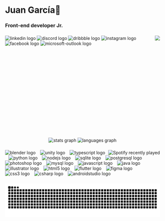 <h1 align="left">Juan García👋</h1>

###

<h3 align="left">Front-end developer Jr.</h3>

###

<img align="right" height="300" src="https://images.hive.blog/0x0/https://66.media.tumblr.com/5292137720a82134c2cd49899e480f41/tumblr_pmp6m5mJbR1ubr7g5o1_500.gif"/>  

###

<div align="left">
  <img src="https://raw.githubusercontent.com/maurodesouza/profile-readme-generator/master/src/assets/icons/social/linkedin/default.svg" width="45" height="35" alt="linkedin logo"  />
  <img src="https://raw.githubusercontent.com/maurodesouza/profile-readme-generator/master/src/assets/icons/social/discord/default.svg" width="45" height="35" alt="discord logo"  />
  <img src="https://raw.githubusercontent.com/maurodesouza/profile-readme-generator/master/src/assets/icons/social/dribbble/default.svg" width="45" height="35" alt="dribbble logo"  />
  <img src="https://raw.githubusercontent.com/maurodesouza/profile-readme-generator/master/src/assets/icons/social/instagram/default.svg" width="45" height="35" alt="instagram logo"  />
  <img src="https://raw.githubusercontent.com/maurodesouza/profile-readme-generator/master/src/assets/icons/social/facebook/default.svg" width="45" height="35" alt="facebook logo"  />
  <img src="https://raw.githubusercontent.com/maurodesouza/profile-readme-generator/master/src/assets/icons/social/microsoft-outlook/default.svg" width="45" height="35" alt="microsoft-outlook logo"  />
</div>

###

<br clear="both"><br>


<div align="center">
  <img src="https://github-readme-stats.vercel.app/api?username=MaruchanMachine&hide_title=false&hide_rank=false&show_icons=true&include_all_commits=true&count_private=true&disable_animations=false&theme=blueberry&locale=en&hide_border=true&order=1" height="200" alt="stats graph"  />
  <img src="https://github-readme-stats.vercel.app/api/top-langs?username=MaruchanMachine&locale=en&hide_title=true&layout=compact&card_width=320&langs_count=6&theme=blueberry&hide_border=true&order=2" height="200" alt="languages graph"  />
</div>

###

<div align="right">
  <a href="https://open.spotify.com/user/22ejbyjq5sp6c4wu6vxzg3zpq">
    <img src="https://spotify-recently-played-readme.vercel.app/api?user=22ejbyjq5sp6c4wu6vxzg3zpq&count=3" alt="Spotify recently played"  align="right"/>
  </a>
</div>

<div align="left">
  <img src="https://cdn.simpleicons.org/blender/F5792A" height="36" alt="blender logo"  />
  <img width="7" />
  <img src="https://cdn.jsdelivr.net/gh/devicons/devicon/icons/unity/unity-original.svg" height="36" alt="unity logo"  />
  <img width="7" />
  <img src="https://cdn.jsdelivr.net/gh/devicons/devicon/icons/typescript/typescript-original.svg" height="36" alt="typescript logo"  />
  <img width="7" />
  <img src="https://cdn.jsdelivr.net/gh/devicons/devicon/icons/python/python-original.svg" height="36" alt="python logo"  />
  <img width="7" />
  <img src="https://cdn.jsdelivr.net/gh/devicons/devicon/icons/nodejs/nodejs-original.svg" height="36" alt="nodejs logo"  />
  <img width="7" />
  <img src="https://cdn.jsdelivr.net/gh/devicons/devicon/icons/sqlite/sqlite-original.svg" height="36" alt="sqlite logo"  />
  <img width="7" />
  <img src="https://cdn.jsdelivr.net/gh/devicons/devicon/icons/postgresql/postgresql-original.svg" height="36" alt="postgresql logo"  />
  <img width="7" />
  <img src="https://cdn.jsdelivr.net/gh/devicons/devicon/icons/photoshop/photoshop-plain.svg" height="36" alt="photoshop logo"  />
  <img width="7" />
  <img src="https://cdn.jsdelivr.net/gh/devicons/devicon/icons/mysql/mysql-original.svg" height="36" alt="mysql logo"  />
  <img width="7" />
  <img src="https://cdn.jsdelivr.net/gh/devicons/devicon/icons/javascript/javascript-original.svg" height="36" alt="javascript logo"  />
  <img width="7" />
  <img src="https://cdn.jsdelivr.net/gh/devicons/devicon/icons/java/java-original.svg" height="36" alt="java logo"  />
  <img width="7" />
  <img src="https://cdn.jsdelivr.net/gh/devicons/devicon/icons/illustrator/illustrator-plain.svg" height="36" alt="illustrator logo"  />
  <img width="7" />
  <img src="https://cdn.jsdelivr.net/gh/devicons/devicon/icons/html5/html5-original.svg" height="36" alt="html5 logo"  />
  <img width="7" />
  <img src="https://cdn.jsdelivr.net/gh/devicons/devicon/icons/flutter/flutter-original.svg" height="36" alt="flutter logo"  />
  <img width="7" />
  <img src="https://cdn.jsdelivr.net/gh/devicons/devicon/icons/figma/figma-original.svg" height="36" alt="figma logo"  />
  <img width="7" />
  <img src="https://cdn.jsdelivr.net/gh/devicons/devicon/icons/css3/css3-original.svg" height="36" alt="css3 logo"  />
  <img width="7" />
  <img src="https://cdn.jsdelivr.net/gh/devicons/devicon/icons/csharp/csharp-original.svg" height="36" alt="csharp logo"  />
  <img width="7" />
  <img src="https://cdn.jsdelivr.net/gh/devicons/devicon/icons/androidstudio/androidstudio-original.svg" height="36" alt="androidstudio logo"  />
</div>

###



###

<img src="https://raw.githubusercontent.com/MaruchanMachine/MaruchanMachine/output/snake.svg" alt="Snake animation" />

###

<!--
**MaruchanMachine/MaruchanMachine** is a ✨ _special_ ✨ repository because its `README.md` (this file) appears on your GitHub profile.

Here are some ideas to get you started:

- 🔭 I’m currently working on ...
- 🌱 I’m currently learning ...
- 👯 I’m looking to collaborate on ...
- 🤔 I’m looking for help with ...
- 💬 Ask me about ...
- 📫 How to reach me: ...
- 😄 Pronouns: ...
- ⚡ Fun fact: ...
-->
